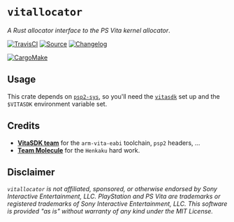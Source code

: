 # `vitallocator`

*A Rust allocator interface to the PS Vita kernel allocator*.

[![TravisCI](https://img.shields.io/travis/vita-rust/vitallocator/master.svg?maxAge=600&style=flat-square)](https://travis-ci.org/vita-rust/vitallocator/builds)
[![Source](https://img.shields.io/badge/source-GitHub-303030.svg?maxAge=86400&style=flat-square)](https://github.com/vita-rust/vitallocator)
[![Changelog](https://img.shields.io/badge/keep%20a-changelog-8A0707.svg?maxAge=86400&style=flat-square)](http://keepachangelog.com/)
<!-- [![Crate](https://img.shields.io/crates/v/vitallocator.svg?maxAge=86400&style=flat-square)](https://crates.io/crates/vitallocator) -->
<!-- [![Documentation](https://img.shields.io/badge/docs-latest-4d76ae.svg?maxAge=86400&style=flat-square)](https://docs.rs/vitallocator) -->
[![CargoMake](https://img.shields.io/badge/built%20with-cargo--make-yellow.svg?maxAge=86400&style=flat-square)](https://sagiegurari.github.io/cargo-make)


## Usage

This crate depends on [`psp2-sys`](https://github.com/vita-rust/psp2-sys),
so you'll need the [`vitasdk`](https://vitasdk.org) set up and the
`$VITASDK` environment variable set.


## Credits

* [**VitaSDK team**](http://vitasdk.org/) for the `arm-vita-eabi` toolchain, `psp2` headers, ...
* [**Team Molecule**](http://henkaku.xyz/) for the `Henkaku` hard work.


## Disclaimer

*`vitallocator` is not affiliated, sponsored, or otherwise endorsed by Sony
Interactive Entertainment, LLC. PlayStation and PS Vita are trademarks or
registered trademarks of Sony Interactive Entertainment, LLC. This software
is provided "as is" without warranty of any kind under the MIT License.*
